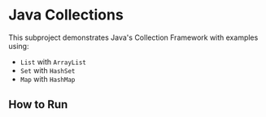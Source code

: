 # Java Collections

This subproject demonstrates Java's Collection Framework with examples using:
- `List` with `ArrayList`
- `Set` with `HashSet`
- `Map` with `HashMap`

## How to Run


